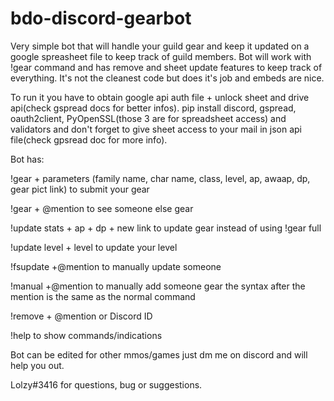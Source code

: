 # bdo-discord-gearbot
Very simple bot that will handle your guild gear and keep it updated on a google spreasheet file to keep track of guild members.
Bot will work with !gear command and has remove and sheet update features to keep track of everything. It's not the cleanest code but does it's job and embeds are nice.

To run it you have to obtain google api auth file + unlock sheet and drive api(check gspread docs for better infos). 
pip install discord, gspread, oauth2client, PyOpenSSL(those 3 are for spreadsheet access) and validators and don't forget to give sheet access to your mail in json api file(check gpsread doc for more info).

Bot has:

!gear + parameters (family name, char name, class, level, ap, awaap, dp, gear pict link) to submit your gear

!gear + @mention to see someone else gear

!update stats + ap + dp + new link to update gear instead of using !gear full 

!update level + level to update your level

!fsupdate +@mention to manually update someone 

 !manual +@mention to manually add someone gear the syntax after the mention is the same as the normal command

!remove + @mention or Discord ID

!help to show commands/indications

Bot can be edited for other mmos/games just dm me on discord and will help you out.

Lolzy#3416 for questions, bug or suggestions.

